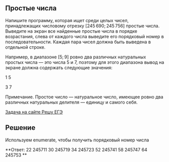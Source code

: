 ## Простые числа

Напишите программу, которая ищет среди целых чисел, принадлежащих числовому отрезку [245 690; 245 756] простые числа. Выведите на экран все найденные простые числа в порядке возрастания, слева от каждого числа выведите его порядковый номер в последовательности. Каждая пара чисел должна быть выведена в отдельной строке.

Например, в диапазоне [5; 9] ровно два различных натуральных простых числа  — это числа 5 и 7, поэтому для этого диапазона вывод на экране должна содержать следующие значения:

1 5

3 7

Примечание. Простое число — натуральное число, имеющее ровно два различных натуральных делителя — единицу и самого себя.

[Задача на сайте Решу ЕГЭ](https://inf-ege.sdamgia.ru/problem?id=27850)

## Решение

Используем enumerate, чтобы получить порядковый номер числа

**Ответ:
22 245711
30 245719
34 245723
52 245741
58 245747
64 245753
**